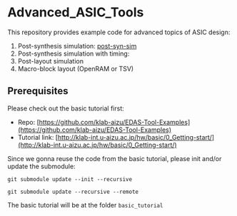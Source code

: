 # Advanced_ASIC_Tools

This repository provides example code for advanced topics of ASIC design:

1. Post-synthesis simulation: [post-syn-sim](post-syn-sim)
2. Post-synthesis simulation with timing:
3. Post-layout simulation
4. Macro-block layout (OpenRAM or TSV)

## Prerequisites

Please check out the basic tutorial first:

- Repo: [https://github.com/klab-aizu/EDAS-Tool-Examples](https://github.com/klab-aizu/EDAS-Tool-Examples)
- Tutorial link: [http://klab-int.u-aizu.ac.jp/hw/basic/0_Getting-start/](http://klab-int.u-aizu.ac.jp/hw/basic/0_Getting-start/)

Since we gonna reuse the code from the basic tutorial, please init and/or update the submodule:

```
git submodule update --init --recursive
```

```
git submodule update --recursive --remote
```

The basic tutorial will be at the folder `basic_tutorial`


